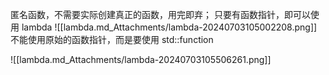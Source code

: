 匿名函数，不需要实际创建真正的函数，用完即弃；
只要有函数指针，即可以使用 lambda
![[lambda.md_Attachments/lambda-20240703105002208.png]]
不能使用原始的函数指针，而是要使用 std::function

![[lambda.md_Attachments/lambda-20240703105506261.png]]